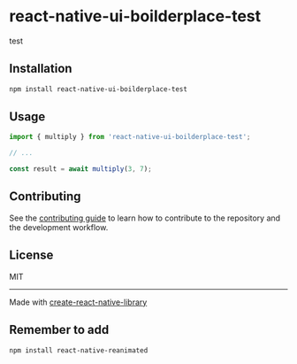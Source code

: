 # react-native-ui-boilderplace-test

test

## Installation

```sh
npm install react-native-ui-boilderplace-test
```

## Usage


```js
import { multiply } from 'react-native-ui-boilderplace-test';

// ...

const result = await multiply(3, 7);
```


## Contributing

See the [contributing guide](CONTRIBUTING.md) to learn how to contribute to the repository and the development workflow.

## License

MIT

---

Made with [create-react-native-library](https://github.com/callstack/react-native-builder-bob)


## Remember to add
```sh
npm install react-native-reanimated
```

